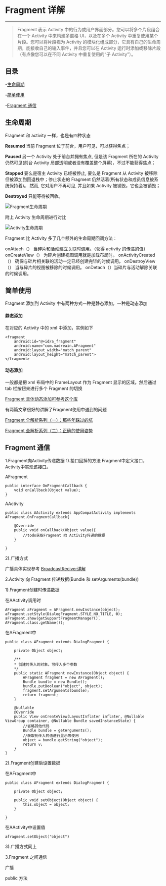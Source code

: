 # Fragment 详解

---

> Fragment 表示 Activity 中的行为或用户界面部分。您可以将多个片段组合在一个 Activity 中来构建多窗格 UI，以及在多个 Activity 中重复使用某个片段。您可以将片段视为 Activity 的模块化组成部分，它具有自己的生命周期，能接收自己的输入事件，并且您可以在 Activity 运行时添加或移除片段（有点像您可以在不同 Activity 中重复使用的“子 Activity”）。

## 目录

-[生命周期](#生命周期)

-[简单使用](#简单使用)

-[Fragment 通信](#Fragment通信)

## 生命周期

Fragment 和 activity 一样，也是有四种状态

**Resumed**
当前 Fragment 位于前台，用户可见，可以获得焦点；

**Paused**
另一个 Activity 处于前台并拥有焦点, 但是该 Fragment 所在的 Activity 仍然可见(前台 Activity 局部透明或者没有覆盖整个屏幕)，不过不能获得焦点；

**Stopped**
要么是宿主 Activity 已经被停止, 要么是 Fragment 从 Activity 被移除但被添加到回退栈中；停止状态的 Fragment 仍然活着(所有状态和成员信息被系统保持着)。 然而, 它对用户不再可见, 并且如果 Activity 被销毁，它也会被销毁；

**Destroyed**
只能等待被回收。

![Fragment生命周期](/Resource/Image/fragment_lifecycle.png)

附上 Activity 生命周期进行对比

![Activity生命周期](/Resource/Image/activity_lifecycle.png)

Fragment 比 Activity 多了几个额外的生命周期回调方法：

onAttach（） 当碎片和活动建立关联时调用。（获得 activity 的传递的值）
onCreateView（） 为碎片创建视图调用就是加载布局时。
onActivityCreated（） 确保与碎片相关联的活动一定已经创建完毕的时候调用。
onDestroyView（） 当与碎片的视图被移除的时候调用。
onDetach（）当碎片与活动解除关联的时候调用。

## 简单使用

Fragment 添加到 Activity 中有两种方式一种是静态添加，一种是动态添加

#### 静态添加

在对应的 Activity 中的 xml 中添加，实例如下

```
<fragment
    android:id="@+id/a_fragment"
    android:name="com.madreain.AFragment"
    android:layout_width="match_parent"
    android:layout_height="match_parent">
</fragment>
```

#### 动态添加

一般都是把 xml 布局中的 FrameLayout 作为 Fragment 显示的区域，然后通过 tab 栏按钮来进行多个 Fragment 的切换

[Fragment 具体动态添加可参考这个库](https://github.com/YoKeyword/Fragmentation)

有两篇文章很好的讲解了Fragment使用中遇到的问题

[Fragment 全解析系列（一）：那些年踩过的坑](http://www.jianshu.com/p/d9143a92ad94)

[Fragment 全解析系列（二）：正确的使用姿势](http://www.jianshu.com/p/fd71d65f0ec6)

## Fragment 通信

1.Fragment向Activity传递数据
1).接口回掉的方法
Fragment中定义接口，Activity中实现该接口。

AFragment
```
public interface OnFragmentCallback {
    void onCallback(Object value);
}
```

AActivity
```
public class AActivity extends AppCompatActivity implements AFragment.OnFragmentCallback{

    @Override
    public void onCallback(Object value){
        //todo获取Fragment 向 Activity传递的数据
    }

}

```
2).广播方式

广播具体实现参考
[BroadcastReciver详解](10004-BroadcastReciver.md)



2.Activity 向 Fragment 传递数据(Bundle 和 setArguments(bundle))

1).Fragment创建时传递数据

在AActivity调用时
```
AFragment aFragment = AFragment.newInstance(object);
aFragment.setStyle(DialogFragment.STYLE_NO_TITLE, 0);
aFragment.show(getSupportFragmentManager(), AFragment.class.getName());
```

在AFragment中
```
public class AFragment extends DialogFragment {

    private Object object;

    /**
    * 创建时传入的对象，可传入多个参数
    */
    public static AFragment newInstance(Object object) {
        AFragment fragment = new AFragment();
        Bundle bundle = new Bundle();
        bundle.putBoolean("object", object);
        fragment.setArguments(bundle);
        return fragment;
    }

    @Nullable
    @Override
    public View onCreateView(LayoutInflater inflater, @Nullable ViewGroup container, @Nullable Bundle savedInstanceState) {
        //省略其他代码
        Bundle bundle = getArguments();
        //获取到传入的值进行显示等使用
        object = bundle.getString("object");
        return v;
    }
}    
```

2).Fragment创建后设置数据

在AFragment中
```
public class AFragment extends DialogFragment {

    private Object object;

    public void setObject(Object object) { 
        this.object = object;
    }

}
```


在AActivity中设置值
```
afragment.setObject("object")

```


3).广播方式同上

3.Fragment 之间通信



广播

public 方法
